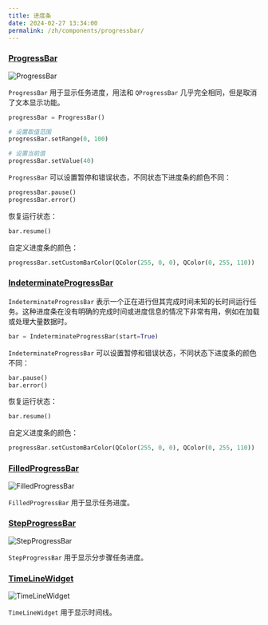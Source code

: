 ```yaml
---
title: 进度条
date: 2024-02-27 13:34:00
permalink: /zh/components/progressbar/
---
```


### [ProgressBar](https://pyqt-fluent-widgets.readthedocs.io/zh-cn/latest/autoapi/qfluentwidgets/components/widgets/progress_bar/index.html)

![ProgressBar](/img/components/progressbar/ProgressBar.png)

`ProgressBar` 用于显示任务进度，用法和 `QProgressBar` 几乎完全相同，但是取消了文本显示功能。

```python
progressBar = ProgressBar()

# 设置取值范围
progressBar.setRange(0, 100)

# 设置当前值
progressBar.setValue(40)
```

`ProgressBar` 可以设置暂停和错误状态，不同状态下进度条的颜色不同：
```python
progressBar.pause()
progressBar.error()
```

恢复运行状态：
```python
bar.resume()
```

自定义进度条的颜色：
```python
progressBar.setCustomBarColor(QColor(255, 0, 0), QColor(0, 255, 110))
```

### [IndeterminateProgressBar](https://pyqt-fluent-widgets.readthedocs.io/zh-cn/latest/autoapi/qfluentwidgets/components/widgets/progress_bar/index.html#qfluentwidgets.components.widgets.progress_bar.IndeterminateProgressBar)

`IndeterminateProgressBar` 表示一个正在进行但其完成时间未知的长时间运行任务。这种进度条在没有明确的完成时间或进度信息的情况下非常有用，例如在加载或处理大量数据时。

```python
bar = IndeterminateProgressBar(start=True)
```

`IndeterminateProgressBar` 可以设置暂停和错误状态，不同状态下进度条的颜色不同：
```python
bar.pause()
bar.error()
```

恢复运行状态：
```python
bar.resume()
```

自定义进度条的颜色：
```python
progressBar.setCustomBarColor(QColor(255, 0, 0), QColor(0, 255, 110))
```


### [FilledProgressBar](https://qfluentwidgets.com/zh/price)

![FilledProgressBar](/img/components/progressbar/FilledProgressBar.png)

`FilledProgressBar` 用于显示任务进度。


### [StepProgressBar](https://qfluentwidgets.com/zh/price)

![StepProgressBar](/img/components/progressbar/StepProgressBar.png)

`StepProgressBar` 用于显示分步骤任务进度。


### [TimeLineWidget](https://qfluentwidgets.com/zh/price)

![TimeLineWidget](/img/components/progressbar/TimeLineWidget.png)

`TimeLineWidget` 用于显示时间线。